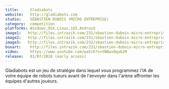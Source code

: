 ```yaml
---
title:     Gladiabots
website:   http://gladiabots.com
studio:    SÉBASTIEN DUBOIS (MICRO ENTREPRISE)
category:  competition
platforms: Windows,OSX,Linux,iOS,Android
image1:   http://files.intrazik.com/231/sbastien-dubois-micro-entreprise-screenshot-1-52123-5019-20180414-120322.png
image2:   http://files.intrazik.com/231/sbastien-dubois-micro-entreprise-screenshot-2-52125-5019-20180414-120323.png
image3:   http://files.intrazik.com/231/sbastien-dubois-micro-entreprise-screenshot-3-52127-5019-20180414-120324.png
boxart:    http://files.intrazik.com/231/sbastien-dubois-micro-entreprise-jaquette-52129-5019-20180414-120325.png
video:     https://www.youtube.com/watch?v=YNBavOqu6zM
release:   01/07/2018 (early access)
---
```


Gladiabots est un jeu de stratégie dans lequel vous programmez l'IA de votre équipe de robots tueurs avant de l'envoyer dans l'arène affronter les équipes d'autres joueurs.
